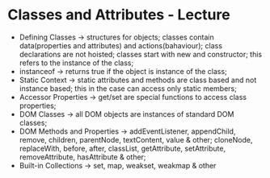 # Classes and Attributes - Lecture

* Defining Classes -> structures for objects; classes contain data(properties and attributes) and actions(bahaviour); class declarations are not hoisted; classes start with new and constructor; this refers to the instance of the class;
* instanceof -> returns true if the object is instance of the class;
* Static Context -> static attributes and methods are class based and not instance based; this in the case can access only static members;
* Accessor Properties -> get/set are special functions to access class properties;
* DOM Classes -> all DOM objects are instances of standard DOM classes;
* DOM Methods and Properties -> addEventListener, appendChild, remove, children, parentNode, textContent, value & other; cloneNode, replaceWith, before, after, classList, getAttribute, setAttribute, removeAttribute, hasAttribute & other;
* Built-in Collections -> set, map, weakset, weakmap & other
